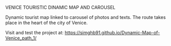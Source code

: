 VENICE TOURISTIC DINAMIC MAP AND CAROUSEL

Dynamic tourist map linked to carousel of photos and texts. The route takes place in the heart of the city of Venice.

Visit and test the project at: https://simghb91.github.io/Dynamic-Map-of-Venice_path_1/
